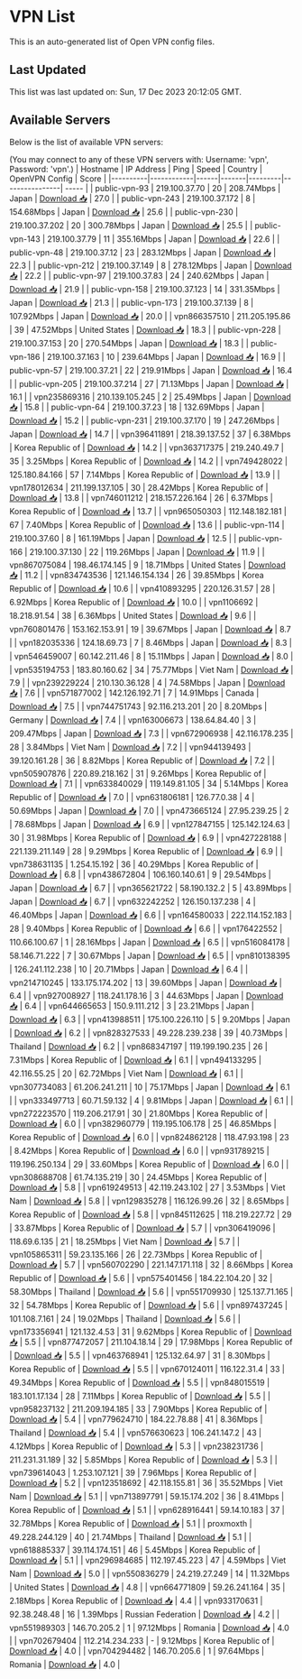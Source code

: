 # VPN List

This is an auto-generated list of Open VPN config files.

## Last Updated

This list was last updated on: Sun, 17 Dec 2023 20:12:05 GMT.

## Available Servers

Below is the list of available VPN servers:

(You may connect to any of these VPN servers with: Username: 'vpn', Password: 'vpn'.)
| Hostname | IP Address | Ping | Speed | Country | OpenVPN Config | Score |
|----------|------------|------|-------|---------|----------------| ----- |
| public-vpn-93 | 219.100.37.70 | 20 | 208.74Mbps | Japan | [Download 📥](./configs/server_0_JP.ovpn) | 27.0 |
| public-vpn-243 | 219.100.37.172 | 8 | 154.68Mbps | Japan | [Download 📥](./configs/server_1_JP.ovpn) | 25.6 |
| public-vpn-230 | 219.100.37.202 | 20 | 300.78Mbps | Japan | [Download 📥](./configs/server_2_JP.ovpn) | 25.5 |
| public-vpn-143 | 219.100.37.79 | 11 | 355.16Mbps | Japan | [Download 📥](./configs/server_3_JP.ovpn) | 22.6 |
| public-vpn-48 | 219.100.37.12 | 23 | 283.12Mbps | Japan | [Download 📥](./configs/server_4_JP.ovpn) | 22.3 |
| public-vpn-212 | 219.100.37.149 | 8 | 278.12Mbps | Japan | [Download 📥](./configs/server_5_JP.ovpn) | 22.2 |
| public-vpn-97 | 219.100.37.83 | 24 | 240.62Mbps | Japan | [Download 📥](./configs/server_6_JP.ovpn) | 21.9 |
| public-vpn-158 | 219.100.37.123 | 14 | 331.35Mbps | Japan | [Download 📥](./configs/server_7_JP.ovpn) | 21.3 |
| public-vpn-173 | 219.100.37.139 | 8 | 107.92Mbps | Japan | [Download 📥](./configs/server_8_JP.ovpn) | 20.0 |
| vpn866357510 | 211.205.195.86 | 39 | 47.52Mbps | United States | [Download 📥](./configs/server_9_US.ovpn) | 18.3 |
| public-vpn-228 | 219.100.37.153 | 20 | 270.54Mbps | Japan | [Download 📥](./configs/server_10_JP.ovpn) | 18.3 |
| public-vpn-186 | 219.100.37.163 | 10 | 239.64Mbps | Japan | [Download 📥](./configs/server_11_JP.ovpn) | 16.9 |
| public-vpn-57 | 219.100.37.21 | 22 | 219.91Mbps | Japan | [Download 📥](./configs/server_12_JP.ovpn) | 16.4 |
| public-vpn-205 | 219.100.37.214 | 27 | 71.13Mbps | Japan | [Download 📥](./configs/server_13_JP.ovpn) | 16.1 |
| vpn235869316 | 210.139.105.245 | 2 | 25.49Mbps | Japan | [Download 📥](./configs/server_14_JP.ovpn) | 15.8 |
| public-vpn-64 | 219.100.37.23 | 18 | 132.69Mbps | Japan | [Download 📥](./configs/server_15_JP.ovpn) | 15.2 |
| public-vpn-231 | 219.100.37.170 | 19 | 247.26Mbps | Japan | [Download 📥](./configs/server_16_JP.ovpn) | 14.7 |
| vpn396411891 | 218.39.137.52 | 37 | 6.38Mbps | Korea Republic of | [Download 📥](./configs/server_17_KR.ovpn) | 14.2 |
| vpn363717375 | 219.240.49.7 | 35 | 3.25Mbps | Korea Republic of | [Download 📥](./configs/server_18_KR.ovpn) | 14.2 |
| vpn749428022 | 125.180.84.166 | 57 | 7.14Mbps | Korea Republic of | [Download 📥](./configs/server_19_KR.ovpn) | 13.9 |
| vpn178012634 | 211.199.137.105 | 30 | 28.42Mbps | Korea Republic of | [Download 📥](./configs/server_20_KR.ovpn) | 13.8 |
| vpn746011212 | 218.157.226.164 | 26 | 6.37Mbps | Korea Republic of | [Download 📥](./configs/server_21_KR.ovpn) | 13.7 |
| vpn965050303 | 112.148.182.181 | 67 | 7.40Mbps | Korea Republic of | [Download 📥](./configs/server_22_KR.ovpn) | 13.6 |
| public-vpn-114 | 219.100.37.60 | 8 | 161.19Mbps | Japan | [Download 📥](./configs/server_23_JP.ovpn) | 12.5 |
| public-vpn-166 | 219.100.37.130 | 22 | 119.26Mbps | Japan | [Download 📥](./configs/server_24_JP.ovpn) | 11.9 |
| vpn867075084 | 198.46.174.145 | 9 | 18.71Mbps | United States | [Download 📥](./configs/server_25_US.ovpn) | 11.2 |
| vpn834743536 | 121.146.154.134 | 26 | 39.85Mbps | Korea Republic of | [Download 📥](./configs/server_26_KR.ovpn) | 10.6 |
| vpn410893295 | 220.126.31.57 | 28 | 6.92Mbps | Korea Republic of | [Download 📥](./configs/server_27_KR.ovpn) | 10.0 |
| vpn1106692 | 18.218.91.54 | 38 | 6.36Mbps | United States | [Download 📥](./configs/server_28_US.ovpn) | 9.6 |
| vpn760801476 | 153.162.153.91 | 19 | 39.67Mbps | Japan | [Download 📥](./configs/server_29_JP.ovpn) | 8.7 |
| vpn182035336 | 124.18.69.73 | 7 | 8.46Mbps | Japan | [Download 📥](./configs/server_30_JP.ovpn) | 8.3 |
| vpn546459007 | 60.142.211.46 | 8 | 15.11Mbps | Japan | [Download 📥](./configs/server_31_JP.ovpn) | 8.0 |
| vpn535194753 | 183.80.160.62 | 34 | 75.77Mbps | Viet Nam | [Download 📥](./configs/server_32_VN.ovpn) | 7.9 |
| vpn239229224 | 210.130.36.128 | 4 | 74.58Mbps | Japan | [Download 📥](./configs/server_33_JP.ovpn) | 7.6 |
| vpn571877002 | 142.126.192.71 | 7 | 14.91Mbps | Canada | [Download 📥](./configs/server_34_CA.ovpn) | 7.5 |
| vpn744751743 | 92.116.213.201 | 20 | 8.20Mbps | Germany | [Download 📥](./configs/server_35_DE.ovpn) | 7.4 |
| vpn163006673 | 138.64.84.40 | 3 | 209.47Mbps | Japan | [Download 📥](./configs/server_36_JP.ovpn) | 7.3 |
| vpn672906938 | 42.116.178.235 | 28 | 3.84Mbps | Viet Nam | [Download 📥](./configs/server_37_VN.ovpn) | 7.2 |
| vpn944139493 | 39.120.161.28 | 36 | 8.82Mbps | Korea Republic of | [Download 📥](./configs/server_38_KR.ovpn) | 7.2 |
| vpn505907876 | 220.89.218.162 | 31 | 9.26Mbps | Korea Republic of | [Download 📥](./configs/server_39_KR.ovpn) | 7.1 |
| vpn633840029 | 119.149.81.105 | 34 | 5.14Mbps | Korea Republic of | [Download 📥](./configs/server_40_KR.ovpn) | 7.0 |
| vpn631806181 | 126.77.0.38 | 4 | 50.69Mbps | Japan | [Download 📥](./configs/server_41_JP.ovpn) | 7.0 |
| vpn473665124 | 27.95.239.25 | 2 | 78.68Mbps | Japan | [Download 📥](./configs/server_42_JP.ovpn) | 6.9 |
| vpn127847155 | 125.142.124.63 | 30 | 31.98Mbps | Korea Republic of | [Download 📥](./configs/server_43_KR.ovpn) | 6.9 |
| vpn427228188 | 221.139.211.149 | 28 | 9.29Mbps | Korea Republic of | [Download 📥](./configs/server_44_KR.ovpn) | 6.9 |
| vpn738631135 | 1.254.15.192 | 36 | 40.29Mbps | Korea Republic of | [Download 📥](./configs/server_45_KR.ovpn) | 6.8 |
| vpn438672804 | 106.160.140.61 | 9 | 29.54Mbps | Japan | [Download 📥](./configs/server_46_JP.ovpn) | 6.7 |
| vpn365621722 | 58.190.132.2 | 5 | 43.89Mbps | Japan | [Download 📥](./configs/server_47_JP.ovpn) | 6.7 |
| vpn632242252 | 126.150.137.238 | 4 | 46.40Mbps | Japan | [Download 📥](./configs/server_48_JP.ovpn) | 6.6 |
| vpn164580033 | 222.114.152.183 | 28 | 9.40Mbps | Korea Republic of | [Download 📥](./configs/server_49_KR.ovpn) | 6.6 |
| vpn176422552 | 110.66.100.67 | 1 | 28.16Mbps | Japan | [Download 📥](./configs/server_50_JP.ovpn) | 6.5 |
| vpn516084178 | 58.146.71.222 | 7 | 30.67Mbps | Japan | [Download 📥](./configs/server_51_JP.ovpn) | 6.5 |
| vpn810138395 | 126.241.112.238 | 10 | 20.71Mbps | Japan | [Download 📥](./configs/server_52_JP.ovpn) | 6.4 |
| vpn214710245 | 133.175.174.202 | 13 | 39.60Mbps | Japan | [Download 📥](./configs/server_53_JP.ovpn) | 6.4 |
| vpn927008927 | 118.241.178.16 | 3 | 44.63Mbps | Japan | [Download 📥](./configs/server_54_JP.ovpn) | 6.4 |
| vpn644665653 | 150.9.111.212 | 3 | 23.21Mbps | Japan | [Download 📥](./configs/server_55_JP.ovpn) | 6.3 |
| vpn413988511 | 175.100.226.110 | 5 | 9.20Mbps | Japan | [Download 📥](./configs/server_56_JP.ovpn) | 6.2 |
| vpn828327533 | 49.228.239.238 | 39 | 40.73Mbps | Thailand | [Download 📥](./configs/server_57_TH.ovpn) | 6.2 |
| vpn868347197 | 119.199.190.235 | 26 | 7.31Mbps | Korea Republic of | [Download 📥](./configs/server_58_KR.ovpn) | 6.1 |
| vpn494133295 | 42.116.55.25 | 20 | 62.72Mbps | Viet Nam | [Download 📥](./configs/server_59_VN.ovpn) | 6.1 |
| vpn307734083 | 61.206.241.211 | 10 | 75.17Mbps | Japan | [Download 📥](./configs/server_60_JP.ovpn) | 6.1 |
| vpn333497713 | 60.71.59.132 | 4 | 9.81Mbps | Japan | [Download 📥](./configs/server_61_JP.ovpn) | 6.1 |
| vpn272223570 | 119.206.217.91 | 30 | 21.80Mbps | Korea Republic of | [Download 📥](./configs/server_62_KR.ovpn) | 6.0 |
| vpn382960779 | 119.195.106.178 | 25 | 46.85Mbps | Korea Republic of | [Download 📥](./configs/server_63_KR.ovpn) | 6.0 |
| vpn824862128 | 118.47.93.198 | 23 | 8.42Mbps | Korea Republic of | [Download 📥](./configs/server_64_KR.ovpn) | 6.0 |
| vpn931789215 | 119.196.250.134 | 29 | 33.60Mbps | Korea Republic of | [Download 📥](./configs/server_65_KR.ovpn) | 6.0 |
| vpn308688708 | 61.74.135.219 | 30 | 24.45Mbps | Korea Republic of | [Download 📥](./configs/server_66_KR.ovpn) | 5.8 |
| vpn619249513 | 42.119.243.102 | 27 | 3.53Mbps | Viet Nam | [Download 📥](./configs/server_67_VN.ovpn) | 5.8 |
| vpn129835278 | 116.126.99.26 | 32 | 8.65Mbps | Korea Republic of | [Download 📥](./configs/server_68_KR.ovpn) | 5.8 |
| vpn845112625 | 118.219.227.72 | 29 | 33.87Mbps | Korea Republic of | [Download 📥](./configs/server_69_KR.ovpn) | 5.7 |
| vpn306419096 | 118.69.6.135 | 21 | 18.25Mbps | Viet Nam | [Download 📥](./configs/server_70_VN.ovpn) | 5.7 |
| vpn105865311 | 59.23.135.166 | 26 | 22.73Mbps | Korea Republic of | [Download 📥](./configs/server_71_KR.ovpn) | 5.7 |
| vpn560702290 | 221.147.171.118 | 32 | 8.66Mbps | Korea Republic of | [Download 📥](./configs/server_72_KR.ovpn) | 5.6 |
| vpn575401456 | 184.22.104.20 | 32 | 58.30Mbps | Thailand | [Download 📥](./configs/server_73_TH.ovpn) | 5.6 |
| vpn551709930 | 125.137.71.165 | 32 | 54.78Mbps | Korea Republic of | [Download 📥](./configs/server_74_KR.ovpn) | 5.6 |
| vpn897437245 | 101.108.7.161 | 24 | 19.02Mbps | Thailand | [Download 📥](./configs/server_75_TH.ovpn) | 5.6 |
| vpn173356941 | 121.132.4.53 | 31 | 9.62Mbps | Korea Republic of | [Download 📥](./configs/server_76_KR.ovpn) | 5.5 |
| vpn877472057 | 211.104.18.14 | 29 | 17.98Mbps | Korea Republic of | [Download 📥](./configs/server_77_KR.ovpn) | 5.5 |
| vpn463768941 | 125.132.64.97 | 31 | 8.30Mbps | Korea Republic of | [Download 📥](./configs/server_78_KR.ovpn) | 5.5 |
| vpn670124011 | 116.122.31.4 | 33 | 49.34Mbps | Korea Republic of | [Download 📥](./configs/server_79_KR.ovpn) | 5.5 |
| vpn848015519 | 183.101.17.134 | 28 | 7.11Mbps | Korea Republic of | [Download 📥](./configs/server_80_KR.ovpn) | 5.5 |
| vpn958237132 | 211.209.194.185 | 33 | 7.90Mbps | Korea Republic of | [Download 📥](./configs/server_81_KR.ovpn) | 5.4 |
| vpn779624710 | 184.22.78.88 | 41 | 8.36Mbps | Thailand | [Download 📥](./configs/server_82_TH.ovpn) | 5.4 |
| vpn576630623 | 106.241.147.2 | 43 | 4.12Mbps | Korea Republic of | [Download 📥](./configs/server_83_KR.ovpn) | 5.3 |
| vpn238231736 | 211.231.31.189 | 32 | 5.85Mbps | Korea Republic of | [Download 📥](./configs/server_84_KR.ovpn) | 5.3 |
| vpn739614043 | 1.253.107.121 | 39 | 7.96Mbps | Korea Republic of | [Download 📥](./configs/server_85_KR.ovpn) | 5.2 |
| vpn123518692 | 42.118.155.81 | 36 | 35.52Mbps | Viet Nam | [Download 📥](./configs/server_86_VN.ovpn) | 5.1 |
| vpn713897791 | 59.15.174.202 | 36 | 8.41Mbps | Korea Republic of | [Download 📥](./configs/server_87_KR.ovpn) | 5.1 |
| vpn628916441 | 59.14.10.183 | 37 | 32.78Mbps | Korea Republic of | [Download 📥](./configs/server_88_KR.ovpn) | 5.1 |
| proxmoxth | 49.228.244.129 | 40 | 21.74Mbps | Thailand | [Download 📥](./configs/server_89_TH.ovpn) | 5.1 |
| vpn618885337 | 39.114.174.151 | 46 | 5.45Mbps | Korea Republic of | [Download 📥](./configs/server_90_KR.ovpn) | 5.1 |
| vpn296984685 | 112.197.45.223 | 47 | 4.59Mbps | Viet Nam | [Download 📥](./configs/server_91_VN.ovpn) | 5.0 |
| vpn550836279 | 24.219.27.249 | 14 | 11.32Mbps | United States | [Download 📥](./configs/server_92_US.ovpn) | 4.8 |
| vpn664771809 | 59.26.241.164 | 35 | 2.18Mbps | Korea Republic of | [Download 📥](./configs/server_93_KR.ovpn) | 4.4 |
| vpn933170631 | 92.38.248.48 | 16 | 1.39Mbps | Russian Federation | [Download 📥](./configs/server_94_RU.ovpn) | 4.2 |
| vpn551989303 | 146.70.205.2 | 1 | 97.12Mbps | Romania | [Download 📥](./configs/server_95_RO.ovpn) | 4.0 |
| vpn702679404 | 112.214.234.233 | - | 9.12Mbps | Korea Republic of | [Download 📥](./configs/server_96_KR.ovpn) | 4.0 |
| vpn704294482 | 146.70.205.6 | 1 | 97.64Mbps | Romania | [Download 📥](./configs/server_97_RO.ovpn) | 4.0 |
